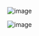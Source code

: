 ![image](https://user-images.githubusercontent.com/60442877/187047861-659ac0fb-e7c6-4873-b486-f52e0ebcf5ec.png)

![image](https://user-images.githubusercontent.com/60442877/187047892-d864ef62-6ce7-4e97-a8f5-559b864df939.png)



